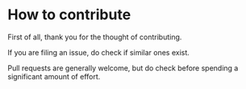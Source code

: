 # How to contribute

First of all, thank you for the thought of contributing.

If you are filing an issue, do check if similar ones exist.

Pull requests are generally welcome, but do check before spending a significant amount of effort.
